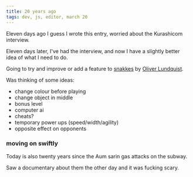 ```yaml
---
title: 20 years ago
tags: dev, js, editor, march 20
---
```


Eleven days ago I guess I wrote this entry, worried about the Kurashicom interview.

Eleven days later, I've had the interview, and now I have a slightly better idea of what I need to do.

Going to try and improve or add a feature to [snakkes](https://github.com/oliverlundquist/snakkes) by [Oliver Lundquist](https://github.com/oliverlundquist/).

Was thinking of some ideas:

  - change colour before playing
  - change object in middle
  - bonus level
  - computer ai
  - cheats?
  - temporary power ups (speed/width/agility)
  - opposite effect on opponents

### moving on swiftly

Today is also twenty years since the Aum sarin gas attacks on the subway.

Saw a documentary about them the other day and it was fucking scary.